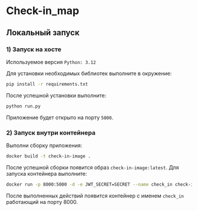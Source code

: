 # Check-in_map

## Локальный запуск

### 1) Запуск на хосте

Используемое версия `Python: 3.12`

Для установки необходимых библиотек выполните в окружение:
```bash
pip install -r requirements.txt
```
После успешной установки выполните:
```bash
python run.py
```

Приложение будет открыто на порту `5000`.

### 2) Запуск внутри контейнера

Выполни сборку приложения:
```bash
docker build -t check-in-image .
```

После успешной сборки появится образ `check-in-image:latest`. Для запуска контейнера выполните:
```bash
docker run -p 8000:5000 -d -e JWT_SECRET=SECRET --name check_in check-in-image:latest
```

После выполненных действий появится контейнер с именем `check_in` работающий на порту 8000. 
